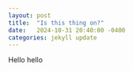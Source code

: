 ```yaml
---
layout: post
title:  "Is this thing on?"
date:   2024-10-31 20:40:00 -0400
categories: jekyll update
---
```


Hello hello
